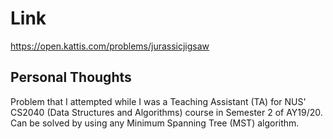 # Link

https://open.kattis.com/problems/jurassicjigsaw

## Personal Thoughts

Problem that I attempted while I was a Teaching Assistant (TA) for NUS' CS2040 (Data Structures and Algorithms) course in Semester 2 of AY19/20. Can be solved by using any Minimum Spanning Tree (MST) algorithm.

